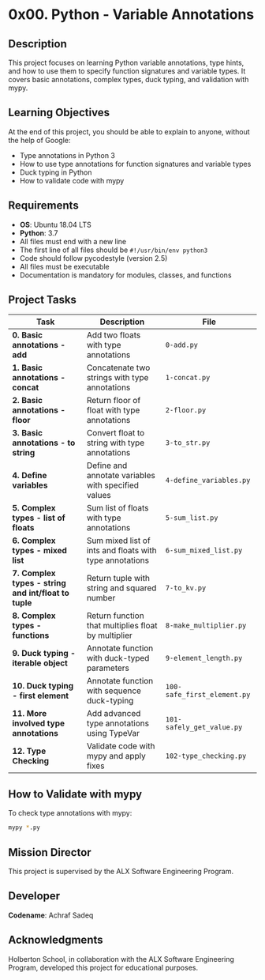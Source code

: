 # 0x00. Python - Variable Annotations

## Description
This project focuses on learning Python variable annotations, type hints, and how to use them to specify function signatures and variable types. It covers basic annotations, complex types, duck typing, and validation with mypy.

## Learning Objectives
At the end of this project, you should be able to explain to anyone, without the help of Google:
- Type annotations in Python 3
- How to use type annotations for function signatures and variable types
- Duck typing in Python
- How to validate code with mypy

## Requirements
- **OS**: Ubuntu 18.04 LTS
- **Python**: 3.7
- All files must end with a new line
- The first line of all files should be `#!/usr/bin/env python3`
- Code should follow pycodestyle (version 2.5)
- All files must be executable
- Documentation is mandatory for modules, classes, and functions

## Project Tasks

| **Task** | **Description** | **File** |
|----------|----------------|----------|
| **0. Basic annotations - add** | Add two floats with type annotations | `0-add.py` |
| **1. Basic annotations - concat** | Concatenate two strings with type annotations | `1-concat.py` |
| **2. Basic annotations - floor** | Return floor of float with type annotations | `2-floor.py` |
| **3. Basic annotations - to string** | Convert float to string with type annotations | `3-to_str.py` |
| **4. Define variables** | Define and annotate variables with specified values | `4-define_variables.py` |
| **5. Complex types - list of floats** | Sum list of floats with type annotations | `5-sum_list.py` |
| **6. Complex types - mixed list** | Sum mixed list of ints and floats with type annotations | `6-sum_mixed_list.py` |
| **7. Complex types - string and int/float to tuple** | Return tuple with string and squared number | `7-to_kv.py` |
| **8. Complex types - functions** | Return function that multiplies float by multiplier | `8-make_multiplier.py` |
| **9. Duck typing - iterable object** | Annotate function with duck-typed parameters | `9-element_length.py` |
| **10. Duck typing - first element** | Annotate function with sequence duck-typing | `100-safe_first_element.py` |
| **11. More involved type annotations** | Add advanced type annotations using TypeVar | `101-safely_get_value.py` |
| **12. Type Checking** | Validate code with mypy and apply fixes | `102-type_checking.py` |

## How to Validate with mypy
To check type annotations with mypy:
```bash
mypy *.py
```

## Mission Director
This project is supervised by the ALX Software Engineering Program.

## Developer
**Codename**: Achraf Sadeq

## Acknowledgments
Holberton School, in collaboration with the ALX Software Engineering Program, developed this project for educational purposes.
